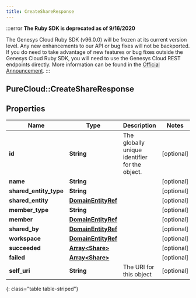 ```yaml
---
title: CreateShareResponse
---
```


:::error
**The Ruby SDK is deprecated as of 9/16/2020**

The Genesys Cloud Ruby SDK (v96.0.0) will be frozen at its current version level. Any new enhancements to our API or bug fixes will not be backported. If you do need to take advantage of new features or bug fixes outside the Genesys Cloud Ruby SDK, you will need to use the Genesys Cloud REST endpoints directly. More information can be found in the [Official Announcement](https://developer.mypurecloud.com/forum/t/announcement-genesys-cloud-ruby-sdk-end-of-life/8850).
:::


## PureCloud::CreateShareResponse

## Properties

|Name | Type | Description | Notes|
|------------ | ------------- | ------------- | -------------|
| **id** | **String** | The globally unique identifier for the object. | [optional] |
| **name** | **String** |  | [optional] |
| **shared_entity_type** | **String** |  | [optional] |
| **shared_entity** | [**DomainEntityRef**](DomainEntityRef.html) |  | [optional] |
| **member_type** | **String** |  | [optional] |
| **member** | [**DomainEntityRef**](DomainEntityRef.html) |  | [optional] |
| **shared_by** | [**DomainEntityRef**](DomainEntityRef.html) |  | [optional] |
| **workspace** | [**DomainEntityRef**](DomainEntityRef.html) |  | [optional] |
| **succeeded** | [**Array&lt;Share&gt;**](Share.html) |  | [optional] |
| **failed** | [**Array&lt;Share&gt;**](Share.html) |  | [optional] |
| **self_uri** | **String** | The URI for this object | [optional] |
{: class="table table-striped"}


